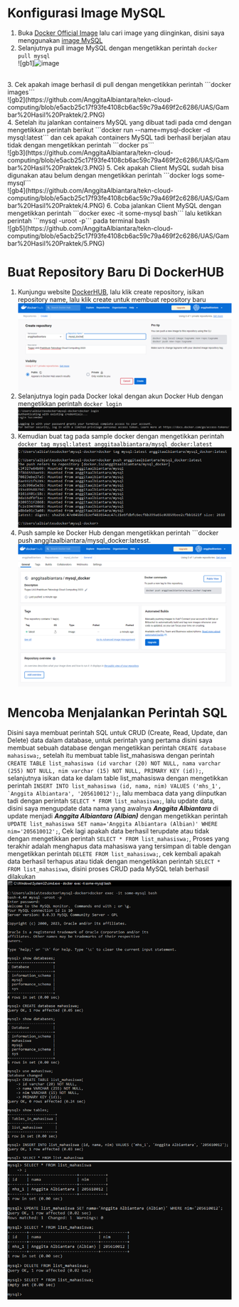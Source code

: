 # Konfigurasi Image MySQL
1. Buka [Docker Official Image](https://hub.docker.com/search?q=&type=image&image_filter=official) lalu cari image yang diinginkan, disini saya menggunakan [image MySQL](https://hub.docker.com/_/mysql)
2. Selanjutnya pull image MySQL dengan mengetikkan perintah ```docker pull mysql```<br>
![gb1]![image](https://github.com/saputrayudit/tekn-cloud-computing/assets/79730184/7e41a235-ca93-450d-8803-d67daf365a5d)
<br>
3. Cek apakah image berhasil di pull dengan mengetikkan perintah ```docker images```<br>
![gb2](https://github.com/AnggitaAlbiantara/tekn-cloud-computing/blob/e5acb25c17f93fe4108cb6ac59c79a469f2c6286/UAS/Gambar%20Hasil%20Praktek/2.PNG)<br>
4. Setelah itu jalankan containers MySQL yang dibuat tadi pada cmd dengan mengetikkan perintah berikut ```docker run --name=mysql-docker -d mysql:latest``` dan cek apakah containers MySQL tadi berhasil berjalan atau tidak dengan mengetikkan perintah ```docker ps```<br>
![gb3](https://github.com/AnggitaAlbiantara/tekn-cloud-computing/blob/e5acb25c17f93fe4108cb6ac59c79a469f2c6286/UAS/Gambar%20Hasil%20Praktek/3.PNG)
5. Cek apakah Client MySQL sudah bisa digunakan atau belum dengan mengetikkan perintah ```docker logs some-mysql```<br>
![gb4](https://github.com/AnggitaAlbiantara/tekn-cloud-computing/blob/e5acb25c17f93fe4108cb6ac59c79a469f2c6286/UAS/Gambar%20Hasil%20Praktek/4.PNG)
6. Coba jalankan Client MySQL dengan mengetikkan perintah ```docker exec -it some-mysql bash``` lalu ketikkan perintah ```mysql -uroot -p``` pada terminal bash<br>
![gb5](https://github.com/AnggitaAlbiantara/tekn-cloud-computing/blob/e5acb25c17f93fe4108cb6ac59c79a469f2c6286/UAS/Gambar%20Hasil%20Praktek/5.PNG)

# Buat Repository Baru Di DockerHUB
1. Kunjungu website [DockerHUB](https://hub.docker.com/), lalu klik create repository, isikan repository name, lalu klik create untuk membuat repository baru<br>
![gb6](https://github.com/AnggitaAlbiantara/tekn-cloud-computing/blob/e5acb25c17f93fe4108cb6ac59c79a469f2c6286/UAS/Gambar%20Hasil%20Praktek/6.PNG)
2. Selanjutnya login pada Docker lokal dengan akun Docker Hub dengan mengetikkan perintah ```docker login```<br>
![gb7](https://github.com/AnggitaAlbiantara/tekn-cloud-computing/blob/e5acb25c17f93fe4108cb6ac59c79a469f2c6286/UAS/Gambar%20Hasil%20Praktek/7.PNG)
3. Kemudian buat tag pada sample docker dengan mengetikkan perintah ```docker tag mysql:latest anggitaalbiantara/mysql_docker:latest```<br>
![gb8](https://github.com/AnggitaAlbiantara/tekn-cloud-computing/blob/e5acb25c17f93fe4108cb6ac59c79a469f2c6286/UAS/Gambar%20Hasil%20Praktek/8.PNG)
4. Push sample ke Docker Hub dengan mengetikkan perintah ```docker push anggitaalbiantara/mysql_docker:latesst.<br>
![gb9](https://github.com/AnggitaAlbiantara/tekn-cloud-computing/blob/e5acb25c17f93fe4108cb6ac59c79a469f2c6286/UAS/Gambar%20Hasil%20Praktek/9.PNG)

# Mencoba Menjalankan Perintah SQL
Disini saya membuat perintah SQL untuk CRUD (Create, Read, Update, dan Delete) data dalam database, untuk perintah yang pertama disini saya membuat sebuah database dengan mengetikkan perintah ```CREATE database mahasiswa;```, setelah itu membuat table list_mahasiswa dengan perintah ```CREATE TABLE list_mahasiswa (id varchar (20) NOT NULL, nama varchar (255) NOT NULL, nim varchar (15) NOT NULL, PRIMARY KEY (id));```, selanjutnya isikan data ke dalam table list_mahasiswa dengan mengetikkan perintah ```INSERT INTO list_mahasiswa (id, nama, nim) VALUES ('mhs_1', `Anggita Albiantara', '205610012');```, lalu membaca data yang diinputkan tadi dengan perintah ```SELECT * FROM list_mahasiswa;```, lalu update data, disini saya mengupdate data nama yang awalnya ***Anggita Albiantara*** di update menjadi ***Anggita Albiantara (Albian)*** dengan mengetikkan perintah ```UPDATE list_mahasiswa SET nama='Anggita Albiantara (Albian)' WHERE nim='205610012';```, Cek lagi apakah data berhasil terupdate atau tidak dengan mengetikkan perintah ```SELECT * FROM list_mahasiswa;```, Proses yang terakhir adalah menghapus data mahasiswa yang tersimpan di table dengan mengetikkan perintah ```DELETE FROM list_mahasiswa;```, cek kembali apakah data berhasil terhapus atau tidak dengan mengetikkan perintah ```SELECT * FROM list_mahasiswa```, disini proses CRUD pada MySQL telah berhasil dilakukan<br>
![gb10](https://github.com/AnggitaAlbiantara/tekn-cloud-computing/blob/e5acb25c17f93fe4108cb6ac59c79a469f2c6286/UAS/Gambar%20Hasil%20Praktek/10.PNG)
![gb11](https://github.com/AnggitaAlbiantara/tekn-cloud-computing/blob/e5acb25c17f93fe4108cb6ac59c79a469f2c6286/UAS/Gambar%20Hasil%20Praktek/11.PNG)
